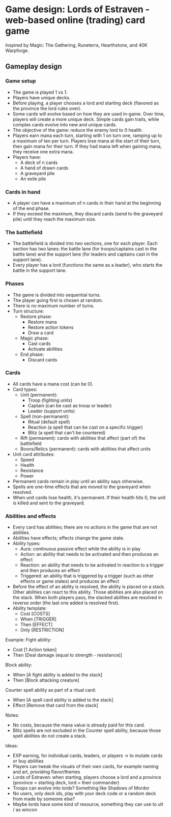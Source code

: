 # Game design: Lords of Estraven - web-based online (trading) card game

Inspired by Magic: The Gathering, Runeterra, Hearthstone, and 40K Warpforge.

## Gameplay design

### Game setup

- The game is played 1 vs 1.
- Players have unique decks.
- Before playing, a player chooses a lord and starting deck (flavored as the province the lord rules over).
- Some cards will evolve based on how they are used in-game. Over time, players will create a more unique deck. Simple cards gain traits, while complex cards evolve into new and unique cards.
- The objective of the game: reduce the enemy lord to 0 health.
- Players earn mana each turn, starting with 1 on turn one, ramping up to a maximum of ten per turn. Players lose mana at the start of their turn, then gain mana for their turn. If they had mana left when gaining mana, they receive one extra mana.
- Players have:
  - A deck of n cards
  - A hand of drawn cards
  - A graveyard pile
  - An exile pile

### Cards in hand

- A player can have a maximum of n cards in their hand at the beginning of the end phase.
- If they exceed the maximum, they discard cards (send to the graveyard pile) until they reach the maximum size.

### The battlefield

- The battlefield is divided into two sections, one for each player. Each section has two lanes: the battle lane (for troops/captains cast in the battle lane) and the support lane (for leaders and captains cast in the support lane).
- Every player has a lord (functions the same as a leader), who starts the battle in the support lane.

### Phases

- The game is divided into sequential turns.
- The player going first is chosen at random.
- There is no maximum number of turns.
- Turn structure:
  - Restore phase:
    - Restore mana
    - Restore action tokens
    - Draw a card
  - Magic phase:
    - Cast cards
    - Activate abilities
  - End phase:
    - Discard cards

### Cards

- All cards have a mana cost (can be 0).
- Card types:
  - Unit (permanent):
    - Troop (fighting units)
    - Captain (can be cast as troop or leader)
    - Leader (support units)
  - Spell (non-permanent):
    - Ritual (default spell)
    - Reaction (a spell that can be cast on a specific trigger)
    - Blitz (a spell that can't be countered)
  - Rift (permanent): cards with abilities that affect (part of) the battlefield
  - Boons/Relics (permanent): cards with abilities that affect units
- Unit card attributes:
  - Speed
  - Health
  - Resistance
  - Power
- Permanent cards remain in play until an ability says otherwise.
- Spells are one-time effects that are moved to the graveyard when resolved.
- When unit cards lose health, it's permanent. If their health hits 0, the unit is killed and sent to the graveyard.

### Abilities and effects

- Every card has abilities; there are no actions in the game that are not abilities.
- Abilities have effects; effects change the game state.
- Ability types:
  - Aura: continuous passive effect while the ability is in play
  - Action: an ability that needs to be activated and then produces an effect
  - Reaction: an ability that needs to be activated in reaction to a trigger and then produces an effect
  - Triggered: an ability that is triggered by a trigger (such as other effects or game states) and produces an effect
- Before the effect of an ability is resolved, the ability is placed on a stack. Other abilities can react to this ability. Those abilities are also placed on the stack. When both players pass, the stacked abilities are resolved in reverse order (the last one added is resolved first).
- Ability template:
  - Cost [COSTS]
  - When [TRIGGER]
  - Then [EFFECT]
  - Only [RESTRICTION]

Example:
Fight ability:

- Cost [1 Action token]
- Then [Deal damage (equal to strength - resistance)]

Block ability:

- When [A fight ability is added to the stack]
- Then [Block attacking creature]

Counter spell ability as part of a ritual card:

- When [A spell card ability is added to the stack]
- Effect [Remove that card from the stack]

Notes:

- No costs, because the mana value is already paid for this card.
- Blitz spells are not excluded in the Counter spell ability, because those spell abilities do not create a stack.

Ideas:

- EXP earning, for individual cards, leaders, or players → to mutate cards or buy abilities
- Players can tweak the visuals of their own cards, for example naming and art, providing flavor/themes
- Lords of Estraven: when starting, players choose a lord and a province (province = starting deck, lord = their commander)
- Troops can evolve into lords? Something like Shadows of Mordor
- No users, only deck ids, play with your deck code or a random deck from made by someone else?
- Maybe lords have some kind of resource, something they can use to ult / as wincon

